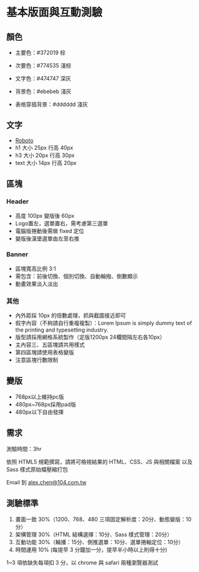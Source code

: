 # 基本版面與互動測驗

## 顏色

- 主要色：#372019 棕
- 次要色：#774535 淺棕

- 文字色：#474747 深灰
- 背景色：#ebebeb 淺灰
- 表格穿插背景：#dddddd 淺灰
  
## 文字

- [Roboto](https://fonts.google.com/specimen/Roboto)
- h1 大小 25px 行高 40px
- h3 大小 20px 行高 30px
- text 大小 14px 行高 20px

## 區塊

### Header

- 高度 100px 變版後 60px
- Logo置左，選單置右，需考慮第三選單
- 電腦版捲動後需做 fixed 定位
- 變版後漢堡選單由左至右推

### Banner

- 區塊寬高比例 3:1
- 需包含：前後切換、個別切換、自動輪撥、倒數顯示
- 動畫效果淡入淡出

### 其他

- 內外距採 10px 的倍數處理，抓與截圖接近即可
- 假字內容（不夠請自行重複複製）：Lorem Ipsum is simply dummy text of the printing and typesetting industry.
- 版型請採用網格系統製作（定版1200px 24欄間隔左右各10px）
- 主內容三、五區塊請共用樣式
- 第四區塊請使用表格變版
- 注意區塊行數限制

## 變版

- 768px以上維持pc版
- 480px~768px採用pad版
- 480px以下自由發揮

## 需求

測驗時間：3hr

依照 HTML5 規範撰寫，請將可檢視結果的 HTML、CSS、JS 與相關檔案
以及 Sass 樣式原始檔壓縮打包

Email 到 alex.chen@104.com.tw

## 測驗標準

1. 畫面一致 30%（1200、768、480 三項固定解析度：20分、動態變版：10分）
2. 架構管理 30%（HTML 結構選擇：10分、Sass 樣式管理：20分）
3. 互動功能 30%（輪播：15分、側推選單：10分、選單捲軸定位：10分）
4. 時間運用 10% (每提早 3 分鐘加一分，提早半小時以上則得十分)

1~3 項依缺失每項扣 3 分，以 chrome 與 safari 兩種瀏覽器測試
